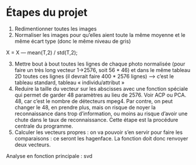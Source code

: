 # Étapes du projet

1. Redimentionner toutes les images
2. Normaliser les images pour qu’elles aient toute la même moyenne et le même écart type (donc le même niveau de gris)

X = X — mean(T,2) / std(T,2);

3. Mettre bout à bout toutes les lignes de chaque photo normalisée (pour faire un très long vecteur 1->2576, soit 56 * 46) et dans le même tableau 2D toutes ces lignes (il devrait faire 400 * 2576 lignes) --> c’est le tableau standard, tableau « individu/attribut »
4. Reduire la taille du vecteur sur les abscisses avec une fonction spéciale qui permet de garder 48 paramètres au lieu de 2576. Voir ACP ou PCA. 48, car c’est le nombre de détecteurs mpeg4. Par contre, on peut changer le 48, en prendre plus, mais on risque de noyer la reconnaissance dans trop d’information, ou moins au risque d’avoir une chute dans le taux de reconnaissance. Cette étape est la procédure centrale du programme.
5. Calculer les vecteurs propres : on va pouvoir s’en servir pour faire les comparaisons : ce seront les hagenface. La fonction doit donc renvoyer deux vecteurs.

Analyse en fonction principale : svd
